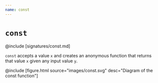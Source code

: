 ```yaml
---
name: const
---
```


# `const`

@include [signatures/const.md]

`const` accepts a value `x` and creates an anonymous function that returns that value `x` given any input value `y`.

@include [figure.html source="images/const.svg" desc="Diagram of the const function"]
